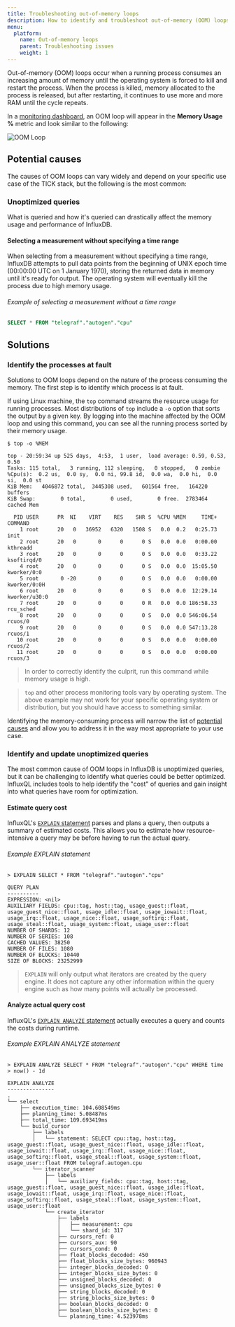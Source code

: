 ```yaml
---
title: Troubleshooting out-of-memory loops
description: How to identify and troubleshoot out-of-memory (OOM) loops when using InfluxData's TICK stack.
menu:
  platform:
    name: Out-of-memory loops
    parent: Troubleshooting issues
    weight: 1
---
```


Out-of-memory (OOM) loops occur when a running process consumes an increasing amount
of memory until the operating system is forced to kill and restart the process.
When the process is killed, memory allocated to the process is released, but after
restarting, it continues to use more and more RAM until the cycle repeats.

In a [monitoring dashboard](/platform/monitoring/monitoring-dashboards), an OOM loop
will appear in the **Memory Usage %** metric and look similar to the following:

![OOM Loop](/img/platform/troubleshooting-oom-loop.png)

## Potential causes
The causes of OOM loops can vary widely and depend on your specific use case of
the TICK stack, but the following is the most common:

### Unoptimized queries
What is queried and how it's queried can drastically affect the memory usage and
performance of InfluxDB.

#### Selecting a measurement without specifying a time range
When selecting from a measurement without specifying a time range, InfluxDB attempts
to pull data points from the beginning of UNIX epoch time (00:00:00 UTC on 1 January 1970),
storing the returned data in memory until it's ready for output.
The operating system will eventually kill the process due to high memory usage.

###### Example of selecting a measurement without a time range
```sql
SELECT * FROM "telegraf"."autogen"."cpu"
```

## Solutions

### Identify the processes at fault
Solutions to OOM loops depend on the nature of the process consuming the memory.
The first step is to identify which process is at fault.

If using Linux machine, the `top` command streams the resource usage for running processes.
Most distributions of `top` include a `-o` option that sorts the output by a given key.
By logging into the machine affected by the OOM loop and using this command,
you can see all the running process sorted by their memory usage.

```
$ top -o %MEM

top - 20:59:34 up 525 days,  4:53,  1 user,  load average: 0.59, 0.53, 0.50
Tasks: 115 total,   3 running, 112 sleeping,   0 stopped,   0 zombie
%Cpu(s):  0.2 us,  0.0 sy,  0.0 ni, 99.8 id,  0.0 wa,  0.0 hi,  0.0 si,  0.0 st
KiB Mem:   4046872 total,  3445308 used,   601564 free,   164220 buffers
KiB Swap:        0 total,        0 used,        0 free.  2783464 cached Mem

  PID USER      PR  NI    VIRT    RES    SHR S  %CPU %MEM     TIME+ COMMAND
    1 root      20   0   36952   6320   1508 S   0.0  0.2   0:25.73 init
    2 root      20   0       0      0      0 S   0.0  0.0   0:00.00 kthreadd
    3 root      20   0       0      0      0 S   0.0  0.0   0:33.22 ksoftirqd/0
    4 root      20   0       0      0      0 S   0.0  0.0  15:05.50 kworker/0:0
    5 root       0 -20       0      0      0 S   0.0  0.0   0:00.00 kworker/0:0H
    6 root      20   0       0      0      0 S   0.0  0.0  12:29.14 kworker/u30:0
    7 root      20   0       0      0      0 R   0.0  0.0 186:58.33 rcu_sched
    8 root      20   0       0      0      0 S   0.0  0.0 546:06.54 rcuos/0
    9 root      20   0       0      0      0 S   0.0  0.0 547:13.28 rcuos/1
   10 root      20   0       0      0      0 S   0.0  0.0   0:00.00 rcuos/2
   11 root      20   0       0      0      0 S   0.0  0.0   0:00.00 rcuos/3
```

> In order to correctly identify the culprit, run this command while memory usage is high.

<!-- -->

> `top` and other process monitoring tools vary by operating system.
> The above example may not work for your specific operating system or distribution,
> but you should have access to something similar.

Identifying the memory-consuming process will narrow the list of [potential causes](#potential-causes)
and allow you to address it in the way most appropriate to your use case.

### Identify and update unoptimized queries
The most common cause of OOM loops in InfluxDB is unoptimized queries, but it can
be challenging to identify what queries could be better optimized.
InfluxQL includes tools to help identify the "cost" of queries and gain insight
into what queries have room for optimization.

#### Estimate query cost
InfluxQL's [`EXPLAIN` statement](/influxdb/latest/query_language/spec#explain)
parses and plans a query, then outputs a summary of estimated costs.
This allows you to estimate how resource-intensive a query may be before having to
run the actual query.

###### Example EXPLAIN statement
```
> EXPLAIN SELECT * FROM "telegraf"."autogen"."cpu"

QUERY PLAN
----------
EXPRESSION: <nil>
AUXILIARY FIELDS: cpu::tag, host::tag, usage_guest::float, usage_guest_nice::float, usage_idle::float, usage_iowait::float, usage_irq::float, usage_nice::float, usage_softirq::float, usage_steal::float, usage_system::float, usage_user::float
NUMBER OF SHARDS: 12
NUMBER OF SERIES: 108
CACHED VALUES: 38250
NUMBER OF FILES: 1080
NUMBER OF BLOCKS: 10440
SIZE OF BLOCKS: 23252999
```

> `EXPLAIN` will only output what iterators are created by the query engine.
> It does not capture any other information within the query engine such as how many points will actually be processed.

#### Analyze actual query cost
InfluxQL's [`EXPLAIN ANALYZE` statement](/influxdb/latest/query_language/spec/#explain-analyze)
actually executes a query and counts the costs during runtime.

###### Example EXPLAIN ANALYZE statement
```
> EXPLAIN ANALYZE SELECT * FROM "telegraf"."autogen"."cpu" WHERE time > now() - 1d

EXPLAIN ANALYZE
---------------
.
└── select
    ├── execution_time: 104.608549ms
    ├── planning_time: 5.08487ms
    ├── total_time: 109.693419ms
    └── build_cursor
        ├── labels
        │   └── statement: SELECT cpu::tag, host::tag, usage_guest::float, usage_guest_nice::float, usage_idle::float, usage_iowait::float, usage_irq::float, usage_nice::float, usage_softirq::float, usage_steal::float, usage_system::float, usage_user::float FROM telegraf.autogen.cpu
        └── iterator_scanner
            ├── labels
            │   └── auxiliary_fields: cpu::tag, host::tag, usage_guest::float, usage_guest_nice::float, usage_idle::float, usage_iowait::float, usage_irq::float, usage_nice::float, usage_softirq::float, usage_steal::float, usage_system::float, usage_user::float
            └── create_iterator
                ├── labels
                │   ├── measurement: cpu
                │   └── shard_id: 317
                ├── cursors_ref: 0
                ├── cursors_aux: 90
                ├── cursors_cond: 0
                ├── float_blocks_decoded: 450
                ├── float_blocks_size_bytes: 960943
                ├── integer_blocks_decoded: 0
                ├── integer_blocks_size_bytes: 0
                ├── unsigned_blocks_decoded: 0
                ├── unsigned_blocks_size_bytes: 0
                ├── string_blocks_decoded: 0
                ├── string_blocks_size_bytes: 0
                ├── boolean_blocks_decoded: 0
                ├── boolean_blocks_size_bytes: 0
                └── planning_time: 4.523978ms
```
